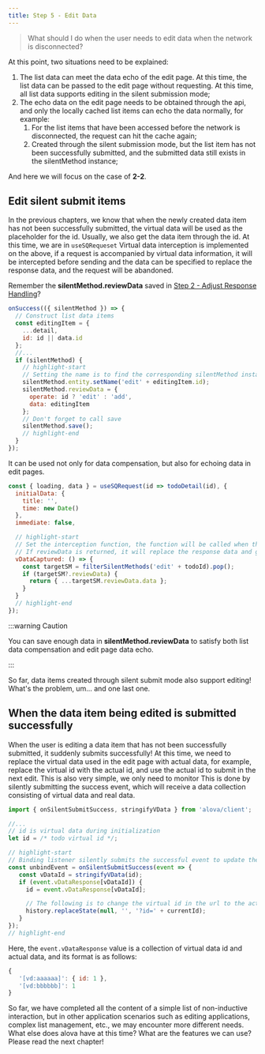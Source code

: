 ```yaml
---
title: Step 5 - Edit Data
---
```


> What should I do when the user needs to edit data when the network is disconnected?

At this point, two situations need to be explained:

1. The list data can meet the data echo of the edit page. At this time, the list data can be passed to the edit page without requesting. At this time, all list data supports editing in the silent submission mode;
2. The echo data on the edit page needs to be obtained through the api, and only the locally cached list items can echo the data normally, for example:
   1. For the list items that have been accessed before the network is disconnected, the request can hit the cache again;
   2. Created through the silent submission mode, but the list item has not been successfully submitted, and the submitted data still exists in the silentMethod instance;

And here we will focus on the case of **2-2**.

## Edit silent submit items

In the previous chapters, we know that when the newly created data item has not been successfully submitted, the virtual data will be used as the placeholder for the id. Usually, we also get the data item through the id. At this time, we are in `useSQRequeset` Virtual data interception is implemented on the above, if a request is accompanied by virtual data information, it will be intercepted before sending and the data can be specified to replace the response data, and the request will be abandoned.

Remember the **silentMethod.reviewData** saved in [Step 2 - Adjust Response Handling](/tutorial/client/strategy/sensorless-data-interaction/modify-response)?

```javascript
onSuccess(({ silentMethod }) => {
  // Construct list data items
  const editingItem = {
    ...detail,
    id: id || data.id
  };
  //...
  if (silentMethod) {
    // highlight-start
    // Setting the name is to find the corresponding silentMethod instance when intercepting
    silentMethod.entity.setName('edit' + editingItem.id);
    silentMethod.reviewData = {
      operate: id ? 'edit' : 'add',
      data: editingItem
    };
    // Don't forget to call save
    silentMethod.save();
    // highlight-end
  }
});
```

It can be used not only for data compensation, but also for echoing data in edit pages.

```javascript
const { loading, data } = useSQRequest(id => todoDetail(id), {
  initialData: {
    title: '',
    time: new Date()
  },
  immediate: false,

  // highlight-start
  // Set the interception function, the function will be called when there is virtual data in this request
  // If reviewData is returned, it will replace the response data and give up this request, otherwise the request will still be initiated
  vDataCaptured: () => {
    const targetSM = filterSilentMethods('edit' + todoId).pop();
    if (targetSM?.reviewData) {
      return { ...targetSM.reviewData.data };
    }
  }
  // highlight-end
});
```

:::warning Caution

You can save enough data in **silentMethod.reviewData** to satisfy both list data compensation and edit page data echo.

:::

So far, data items created through silent submit mode also support editing! What's the problem, um... and one last one.

## When the data item being edited is submitted successfully

When the user is editing a data item that has not been successfully submitted, it suddenly submits successfully! At this time, we need to replace the virtual data used in the edit page with actual data, for example, replace the virtual id with the actual id, and use the actual id to submit in the next edit. This is also very simple, we only need to monitor This is done by silently submitting the success event, which will receive a data collection consisting of virtual data and real data.

```javascript
import { onSilentSubmitSuccess, stringifyVData } from 'alova/client';

//...
// id is virtual data during initialization
let id = /* todo virtual id */;

// highlight-start
// Binding listener silently submits the successful event to update the id, and returns the unbind function, don't forget to call the unbind function when the component is destroyed
const unbindEvent = onSilentSubmitSuccess(event => {
   const vDataId = stringifyVData(id);
   if (event.vDataResponse[vDataId]) {
     id = event.vDataResponse[vDataId];

     // The following is to change the virtual id in the url to the actual id
     history.replaceState(null, '', '?id=' + currentId);
   }
});
// highlight-end
```

Here, the `event.vDataResponse` value is a collection of virtual data id and actual data, and its format is as follows:

```javascript
{
   '[vd:aaaaaa]': { id: 1 },
   '[vd:bbbbbb]': 1
}
```

So far, we have completed all the content of a simple list of non-inductive interaction, but in other application scenarios such as editing applications, complex list management, etc., we may encounter more different needs. What else does alova have at this time? What are the features we can use? Please read the next chapter!

